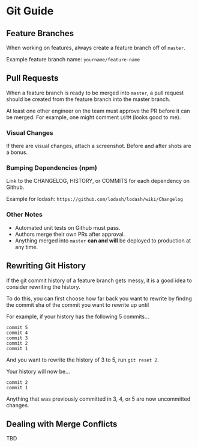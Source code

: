# Git Guide

## Feature Branches

When working on features, always create a feature branch off of `master`.

Example feature branch name: `yourname/feature-name`

## Pull Requests

When a feature branch is ready to be merged into `master`,
a pull request should be created from the feature branch into the master branch.

At least one other engineer on the team must approve the PR before it can be merged.
For example, one might comment `LGTM` (looks good to me).

### Visual Changes

If there are visual changes, attach a screenshot.
Before and after shots are a bonus.

### Bumping Dependencies (npm)

Link to the CHANGELOG, HISTORY, or COMMITS for each dependency on Github.

Example for lodash: `https://github.com/lodash/lodash/wiki/Changelog`

### Other Notes

- Automated unit tests on Github must pass.
- Authors merge their own PRs after approval.
- Anything merged into `master` **can and will** be deployed to production at any time.

## Rewriting Git History

If the git commit history of a feature branch gets messy,
it is a good idea to consider rewriting the history.

To do this, you can first choose how far back you want to rewrite by findng the
commit sha of the commit you want to rewrite up until

For example, if your history has the following 5 commits...

```
commit 5
commit 4
commit 3
commit 2
commit 1
```

And you want to rewrite the history of 3 to 5, run `git reset 2`.

Your history will now be...

```
commit 2
commit 1
```

Anything that was previously committed in 3, 4, or 5 are now uncommitted changes.

## Dealing with Merge Conflicts

TBD
